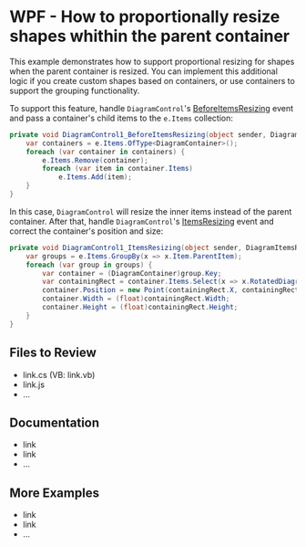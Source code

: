 # WPF - How to proportionally resize shapes whithin the parent container

This example demonstrates how to support proportional resizing for shapes when the parent container is resized. You can implement this additional logic if you create custom shapes based on containers, or use containers to support the grouping functionality.

To support this feature, handle `DiagramControl`'s [BeforeItemsResizing](https://docs.devexpress.com/WPF/DevExpress.Xpf.Diagram.DiagramControl.BeforeItemsResizing) event and pass a container's child items to the `e.Items` collection:

```csharp
private void DiagramControl1_BeforeItemsResizing(object sender, DiagramBeforeItemsResizingEventArgs e) {
	var containers = e.Items.OfType<DiagramContainer>();
	foreach (var container in containers) {
		e.Items.Remove(container);
		foreach (var item in container.Items)
			e.Items.Add(item);
	}
}
```

In this case, `DiagramControl` will resize the inner items instead of the parent container.
After that, handle `DiagramControl`'s [ItemsResizing](https://docs.devexpress.com/WPF/DevExpress.Xpf.Diagram.DiagramControl.ItemsResizing) event and correct the container's position and size:

```csharp
private void DiagramControl1_ItemsResizing(object sender, DiagramItemsResizingEventArgs e) {
	var groups = e.Items.GroupBy(x => x.Item.ParentItem);
	foreach (var group in groups) {
		var container = (DiagramContainer)group.Key;
		var containingRect = container.Items.Select(x => x.RotatedDiagramBounds().BoundedRect()).Aggregate(Rect.Empty, Rect.Union);
		container.Position = new Point(containingRect.X, containingRect.Y);
		container.Width = (float)containingRect.Width;
		container.Height = (float)containingRect.Height;
	}
}
```

## Files to Review

- link.cs (VB: link.vb)
- link.js
- ...

## Documentation

- link
- link
- ...

## More Examples

- link
- link
- ...
